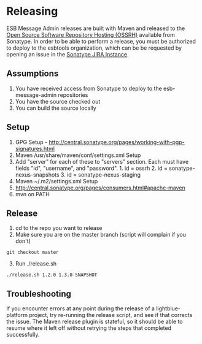 # Releasing
ESB Message Admin releases are built with Maven and released to the
[Open Source Software Repository Hosting (OSSRH)](http://central.sonatype.org/pages/ossrh-guide.html) available from
Sonatype.  In order to be able to perform a release, you must be authorized to deploy to the esbtools organization,
which can be be requested by opening an issue in the  [Sonatype JIRA Instance](https://issues.sonatype.org/).

## Assumptions
1. You have received access from Sonatype to deploy to the esb-message-admin repositories
2. You have the source checked out
3. You can build the source locally

## Setup

1. GPG Setup - http://central.sonatype.org/pages/working-with-pgp-signatures.html
2. Maven /usr/share/maven/conf/settings.xml Setup
  1. Add "server" for each of these to "servers" section.  Each must have fields "id", "username", and "password".
    1. id = ossrh
    2. id = sonatype-nexus-snapshots
    3. id = sonatype-nexus-staging
3. Maven ~/.m2/settings.xml Setup
  1. http://central.sonatype.org/pages/consumers.html#apache-maven
4. mvn on PATH

## Release
1. cd to the repo you want to release
2. Make sure you are on the master branch (script will complain if you don't)
```
git checkout master
```
3. Run ./release.sh <release version> <new snapshot version>
```
./release.sh 1.2.0 1.3.0-SNAPSHOT
```

## Troubleshooting
If you encounter errors at any point during the release of a lightblue-platform project, try re-running the release
script, and see if that corrects the issue.  The Maven release plugin is stateful, so it should be able to resume where
it left off without retrying the steps that completed successfully.
